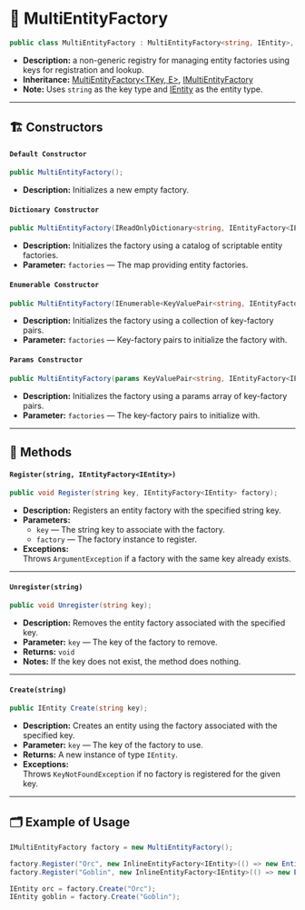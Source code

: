 # 🧩 MultiEntityFactory

```csharp
public class MultiEntityFactory : MultiEntityFactory<string, IEntity>, IMultiEntityFactory
```

- **Description:** a non-generic registry for managing entity factories
  using keys for registration and lookup.
- **Inheritance:** [MultiEntityFactory<TKey, E>](MultiEntityFactory%601.md),
  [IMultiEntityFactory](IMultiEntityFactory.md)
- **Note:** Uses `string` as the key type and [IEntity](../Entities/IEntity.md) as the entity type.

---

## 🏗️ Constructors

#### `Default Constructor`

```csharp
public MultiEntityFactory();
```

- **Description:** Initializes a new empty factory.

#### `Dictionary Constructor`

```csharp
public MultiEntityFactory(IReadOnlyDictionary<string, IEntityFactory<IEntity>> factories);
```

- **Description:** Initializes the factory using a catalog of scriptable entity factories.
- **Parameter:** `factories` — The map providing entity factories.

#### `Enumerable Constructor`

```csharp
public MultiEntityFactory(IEnumerable<KeyValuePair<string, IEntityFactory<IEntity>>> factories);
```

- **Description:** Initializes the factory using a collection of key-factory pairs.
- **Parameter:** `factories` — Key-factory pairs to initialize the factory with.

#### `Params Constructor`

```csharp
public MultiEntityFactory(params KeyValuePair<string, IEntityFactory<IEntity>>[] factories);
```

- **Description:** Initializes the factory using a params array of key-factory pairs.
- **Parameter:** `factories` — The key-factory pairs to initialize with.

---

## 🏹 Methods

#### `Register(string, IEntityFactory<IEntity>)`

```csharp
public void Register(string key, IEntityFactory<IEntity> factory);
```

- **Description:** Registers an entity factory with the specified string key.
- **Parameters:**
    - `key` — The string key to associate with the factory.
    - `factory` — The factory instance to register.
- **Exceptions:**  
  Throws `ArgumentException` if a factory with the same key already exists.

---

#### `Unregister(string)`

```csharp
public void Unregister(string key);
```

- **Description:** Removes the entity factory associated with the specified key.
- **Parameter:** `key` — The key of the factory to remove.
- **Returns:** `void`
- **Notes:** If the key does not exist, the method does nothing.

---

#### `Create(string)`

```csharp
public IEntity Create(string key);
```

- **Description:** Creates an entity using the factory associated with the specified key.
- **Parameter:** `key` — The key of the factory to use.
- **Returns:** A new instance of type `IEntity`.
- **Exceptions:**  
  Throws `KeyNotFoundException` if no factory is registered for the given key.

---

## 🗂 Example of Usage

```csharp
IMultiEntityFactory factory = new MultiEntityFactory();

factory.Register("Orc", new InlineEntityFactory<IEntity>(() => new Entity("Orc")));
factory.Register("Goblin", new InlineEntityFactory<IEntity>(() => new Entity("Goblin")));

IEntity orc = factory.Create("Orc");
IEntity goblin = factory.Create("Goblin");
```